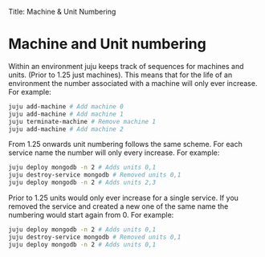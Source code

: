 Title: Machine & Unit Numbering

# Machine and Unit numbering

Within an environment juju keeps track of sequences for machines and units.
(Prior to 1.25 just machines). This means that for the life of an environment the number
associated with a machine will only ever increase. For example:

```bash
juju add-machine # Add machine 0
juju add-machine # Add machine 1
juju terminate-machine # Remove machine 1
juju add-machine # Add machine 2
```

From 1.25 onwards unit numbering follows the same scheme. For each service name the number
will only every increase. For example:
```bash
juju deploy mongodb -n 2 # Adds units 0,1
juju destroy-service mongodb # Removed units 0,1
juju deploy mongodb -n 2 # Adds units 2,3
```

Prior to 1.25 units would only ever increase for a single service. If you removed
the service and created a new one of the same name the numbering would start again from 0.
For example:

```bash
juju deploy mongodb -n 2 # Adds units 0,1
juju destroy-service mongodb # Removed units 0,1
juju deploy mongodb -n 2 # Adds units 0,1
```
